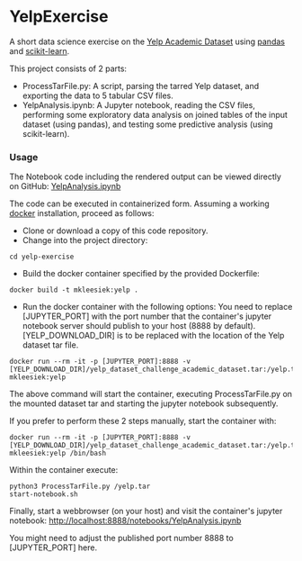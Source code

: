 # YelpExercise

A short data science exercise on the [Yelp Academic Dataset](https://www.yelp.com/dataset_challenge/dataset)
using [pandas](http://pandas.pydata.org/) and [scikit-learn](http://scikit-learn.org/).

This project consists of 2 parts:
+ ProcessTarFile.py: A script, parsing the tarred Yelp dataset, and exporting the data to 5 tabular CSV files.
+ YelpAnalysis.ipynb: A Jupyter notebook, reading the CSV files, performing some exploratory data analysis on joined tables of the input dataset (using pandas), and testing some predictive analysis (using scikit-learn).

### Usage
The Notebook code including the rendered output can be viewed directly on GitHub: [YelpAnalysis.ipynb](YelpAnalysis.ipynb)

The code can be executed in containerized form. Assuming a working [docker](https://www.docker.com/) installation, proceed as follows:
+ Clone or download a copy of this code repository.
+ Change into the project directory:
```
cd yelp-exercise
```
+ Build the docker container specified by the provided Dockerfile:
```
docker build -t mkleesiek:yelp .
```
+ Run the docker container with the following options:
You need to replace [JUPYTER_PORT] with the port number that the container's jupyter notebook server should publish to your host (8888 by default).
[YELP_DOWNLOAD_DIR] is to be replaced with the location of the Yelp dataset tar file.
```
docker run --rm -it -p [JUPYTER_PORT]:8888 -v [YELP_DOWNLOAD_DIR]/yelp_dataset_challenge_academic_dataset.tar:/yelp.tar mkleesiek:yelp
```
The above command will start the container, executing ProcessTarFile.py on the mounted dataset tar and starting the jupyter notebook subsequently.

If you prefer to perform these 2 steps manually, start the container with:
```
docker run --rm -it -p [JUPYTER_PORT]:8888 -v [YELP_DOWNLOAD_DIR]/yelp_dataset_challenge_academic_dataset.tar:/yelp.tar mkleesiek:yelp /bin/bash
```
Within the container execute:
```
python3 ProcessTarFile.py /yelp.tar
start-notebook.sh
```

Finally, start a webbrowser (on your host) and visit the container's jupyter notebook: [http://localhost:8888/notebooks/YelpAnalysis.ipynb](http://localhost:8888/notebooks/YelpAnalysis.ipynb)

You might need to adjust the published port number 8888 to [JUPYTER_PORT] here.
